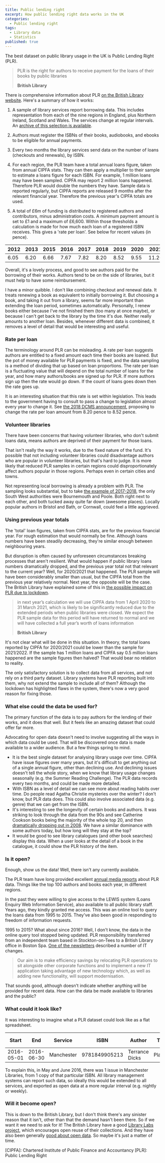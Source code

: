 ```yaml
---
title: Public lending right
excerpt: How public lending right data works in the UK
categories:
  - Public lending right
tags:
  - Library data
  - Statistics
published: true
---
```


The best dataset on public library usage in the UK is Public Lending Right (PLR).

> PLR is the right for authors to receive payment for the loans of their books by public libraries
>
> **British Library** 

There is comprehensive information about PLR [on the British Library website](https://www.bl.uk/plr). Here's a summary of how it works:

1. A sample of library services report borrowing data. This includes representation from each of the nine regions in England, plus Northern Ireland, Scotland and Wales. The services change at regular intervals. An [archive of this selection is available](https://www.bl.uk/plr/uk-sample-library-archive).

2. Authors must register the ISBNs of their books, audiobooks, and ebooks to be eligible for annual payments.

3. Every two months the library services send data on the number of loans (checkouts and renewals), by ISBN.

4. For each region, the PLR team have a total annual loans figure, taken from annual CIPFA stats. They can then apply a multiplier to their sample to estimate a loans figure for each ISBN. For example, 1 million loans may have been sampled. CIPFA may report 2 million loans happened. Therefore PLR would double the numbers they have. Sample data is reported regularly, but CIPFA reports are released 9 months after the relevant financial year. Therefore the previous year's CIPFA totals are used.

5. A total of £6m of funding is distributed to registered authors and contributors, minus administration costs. A minimum payment amount is set to £1 and a maximum of £6,600. Within those thresholds a calculation is made for how much each loan of a registered ISBN receives. This gives a 'rate per loan'. See below for recent values (in pence).

| 2012 | 2013 | 2015 | 2016 | 2017 | 2018 | 2019 | 2020 | 2021 |
| ---- | ---- | ---- | ---- | ---- | ---- | ---- | ---- | ---- |
| 6.05 | 6.20 | 6.66 | 7.67 | 7.82 | 8.20 | 8.52 | 9.55 | 11.26 |

Overall, it's a lovely process, and good to see authors paid for the borrowing of their works. Authors tend to be on the side of libraries, but it must help to have some reimbursement. 

I have a minor quibble. I don't like combining checkout and renewal data. It treats renewing a book as equivalent to initially borrowing it. But choosing a book, and taking it out from a library, seems far more important than extending the loan period, sometimes automatically. Personally, I renew books either because I've not finished them (too many at once maybe), or because I can't get back to the library by the time it's due. Neither really amounts to another loan. Besides, whenever different data is combined, it removes a level of detail that would be interesting and useful.

### Rate per loan

The terminology around PLR can be misleading. A rate per loan suggests authors are entitled to a fixed amount each time their books are loaned. But the pot of money available for PLR payments is fixed, and the data sampling is a method of dividing that up based on loan proportions. The rate per loan is a fluctuating value that will depend on the total number of loans for the year, and how many authors/books are signed up for PLR. If more authors sign up then the rate would go down. If the count of loans goes down then the rate goes up.

It is an interesting situation that this rate is set within legislation. This leads to the government having to consult to pass a change to legislation almost every year to change it. See [the 2018 DCMS announcement](https://www.gov.uk/government/consultations/public-lending-right-plr-rate-per-loan-consultation-for-payments-in-relation-to-the-201718-public-lending-right-scheme-year), proposing to change the rate per loan amount from 8.20 pence to 8.52 pence.

### Volunteer libraries

There have been concerns that having volunteer libraries, who don't submit loans data, means authors are deprived of their payment for those loans.

That isn't really the way it works, due to the fixed nature of the fund. It's possible that not including volunteer libraries could disadvantage authors who are popular in volunteer libraries, but that's hard to judge. It is more likely that reduced PLR samples in certain regions could disproportionately affect authors popular in those regions. Perhaps even in certain cities and towns.

Not representing local borrowing is already a problem with PLR. The sampling looks substantial, but to take [the example of 2017-2018](https://www.bl.uk/britishlibrary/~/media/bl/global/services/plr/pdfs/samples/2017-2018.pdf), the only South West authorities were Bournemouth and Poole. Both right next to each other, and both tucked away quite far down (awesome places). Locally popular authors in Bristol and Bath, or Cornwall, could feel a little aggrieved.


### Using previous year totals

The 'total' loan figures, taken from CIPFA stats, are for the previous financial year. For rough estimation that would normally be fine. Although loans numbers have been steadily decreasing, they're similar enough between neighbouring years.

But disruption is often caused by unforeseen circumstances breaking processes that aren't resilient. What would happen if public library loans numbers dramatically dropped, and the previous year total not that relevant to the current year? Well, for 2020/2021 that happened. The PLR sample will have been considerably smaller than usual, but the CIPFA total from the previous year relatively normal. Next year, the opposite will be the case. The British Library have explained some of this in [the possible impact on PLR due to lockdown](https://www.bl.uk/britishlibrary/~/media/88440fd32e8d4697bb382446a7993efd.ashx).

> in next year’s calculation we will use CIPFA data from 1 April 2020 to 31 March  2021, which is likely to be significantly reduced due to the extended periods when public libraries were closed. We expect the PLR sample data for this period will have returned to normal and we will have collected a full year’s worth of loans information
>
> **British Library** 

It's not clear what will be done in this situation. In theory, the total loans reported by CIPFA for 2020/2021 could be lower than the sample for 2021/2022. If the sample has 1 million loans and CIPFA say 0.5 million loans happened are the sample figures then halved? That would bear no relation to reality.

The only satisfactory solution is to collect data from all services, and not rely on a third party dataset. Library systems have PLR reporting built into them, why not extend the sample to include all of them? Although the lockdown has highlighted flaws in the system, there's now a very good reason for fixing those.

### What else could the data be used for?

The primary function of the data is to pay authors for the lending of their works, and it does that well. But it feels like an amazing dataset that could offer far more.

Advocating for open data doesn't need to involve suggesting all the ways in which data could be used. That will be discovered once data is made available to a wider audience. But a few things spring to mind.

- It is the best single dataset for analysing library usage over time. CIPFA have issue figures over many years, but it's difficult to get anything out of a single annual figure, other than declining use. And declining issues doesn't tell the whole story, when we know that library usage changes seasonally (e.g. the Summer Reading Challenge). The PLR data records every two months, and could be made more detailed.
- With ISBN as a level of detail we can see more about reading habits over time. Do people read Agatha Christie mysteries over the winter? I don't know, but PLR data does. This could also involve associated data (e.g. genre) that we can get from the ISBN. 
- It's interesting to see the longevity of certain books and authors. It was striking to look through the data from the 90s and see Catherine Cookson books being the majority of the whole top 20, and then [dramatically dropping out in 2008](https://www.theguardian.com/books/2010/feb/11/catherine-cookson-library-charts). We have a similar dominance with some authors today, but how long will they stay at the top?
- It would be good to see library catalogues (and other book searches) display this data. When a user looks at the detail of a book in the catalogue, it could show the PLR history of the item.

### Is it open?

Enough, show us the data! Well, there isn't any currently available.

The PLR team have long provided excellent [annual media reports](https://www.bl.uk/plr/uk-media-centre) about PLR data. Things like the top 100 authors and books each year, in different regions.

In the past they were willing to give access to the LEWIS system (Loans Enquiry Web Information Service), also available to all public library staff. Years ago, they kindly granted me access. This was an online tool to query the loans data from 1995 to 2015. They've also been good in responding to freedom of information requests.

1995 to 2015? What about since 2016? Well, I don't know, the data in the online query tool stopped being updated. PLR responsibility transferred from an independent team based in Stockton-on-Tees to a British Library office in Boston Spa. [One of the newsletters](https://www.bl.uk/britishlibrary/~/media/bl/global/services/plr/pdfs/newsletters/2018newsletter.pdf) described a number of IT changes.

>  Our aim is to make efficiency savings by relocating PLR operations to sit alongside other corporate functions and to implement a new IT application taking advantage of new technology which, as well as adding new functionality, will support modernisation. 

That sounds good, although doesn't indicate whether anything will be provided for recent data. How can the data be made available to libraries and the public?

### What could it look like?

It was interesting to imagine what a PLR dataset could look like as a flat spreadsheet.

| Start | End | Service | ISBN | Author | Title | Item type | Copies | Loans |
| ---------------- | ------- | ---- | ------ | ----- | ------ | ------ | ------ | ------ |
| 2016-05-01 | 2016-06-30 | Manchester | 9781849905213 | Terrance Dicks | Players | Book | 1 | 1 |

To explain this, in May and June 2016, there was 1 issue in Manchester Libraries, from 1 copy of that particular ISBN. All library management systems can report such data, so ideally this would be extended to all services, and exported as open data at a more regular interval (e.g. nightly or weekly).

### Will it become open?

This is down to the British Library, but I don't think there's any sinister reason that it isn't, other than that the demand hasn't been there. So if we want it we need to ask for it! The British Library have a good [Library Labs project](https://www.bl.uk/projects/british-library-labs), which encourages open reuse of their collections. And they have also been generally [good about open data](http://www.bl.uk/bibliographic/datafree.html). So maybe it's just a matter of time.



[CIPFA]: Chartered Institute of Public Finance and Accountancy
[PLR]: Public Lending Right
